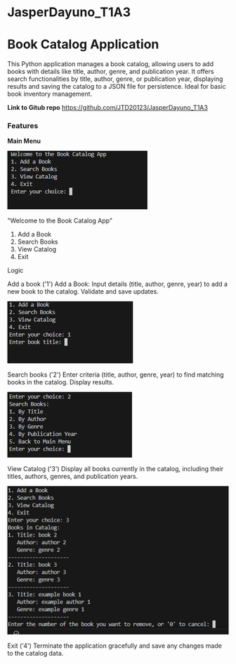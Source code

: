 # JasperDayuno_T1A3
# Book Catalog Application
This Python application manages a book catalog, allowing users to add books with details like title, author, genre, and publication year. It offers search functionalities by title, author, genre, or publication year, displaying results and saving the catalog to a JSON file for persistence. Ideal for basic book inventory management.

**Link to Gitub repo**
https://github.com/JTD20123/JasperDayuno_T1A3

### Features 

**Main Menu**

![alt text](docs/Menu.JPG)


"Welcome to the Book Catalog App"
1. Add a Book
2. Search Books
3. View Catalog
4. Exit


Logic 

Add a book ('1')
Add a Book: Input details (title, author, genre, year) to add a new book to the catalog. Validate and save updates.

![alt text](<docs/option 1.JPG>)


Search books ('2')
Enter criteria (title, author, genre, year) to find matching books in the catalog. Display results.

![alt text](docs/option2.JPG)

View Catalog ('3')
Display all books currently in the catalog, including their titles, authors, genres, and publication years.

![alt text](<docs/option 3.JPG>)

Exit ('4')
Terminate the application gracefully and save any changes made to the catalog data.

